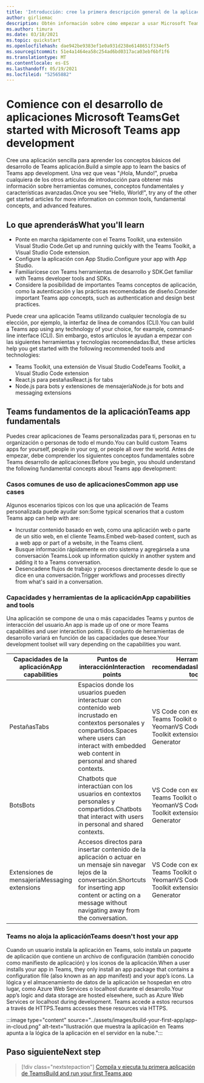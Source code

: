 ```yaml
---
title: 'Introducción: cree la primera descripción general de la aplicación y requisitos previos'
author: girliemac
description: Obtén información sobre cómo empezar a usar Microsoft Teams desarrollo de aplicaciones y configurar tu entorno.
ms.author: timura
ms.date: 03/18/2021
ms.topic: quickstart
ms.openlocfilehash: dae942be9383ef1e0a931d238e6148651f334ef5
ms.sourcegitcommit: 51e4a1464ea58c254ad6bd0317aca03ebf6bf1f6
ms.translationtype: MT
ms.contentlocale: es-ES
ms.lasthandoff: 05/19/2021
ms.locfileid: "52565882"
---
```

# <a name="get-started-with-microsoft-teams-app-development"></a><span data-ttu-id="e605a-103">Comience con el desarrollo de aplicaciones Microsoft Teams</span><span class="sxs-lookup"><span data-stu-id="e605a-103">Get started with Microsoft Teams app development</span></span>

<span data-ttu-id="e605a-104">Cree una aplicación sencilla para aprender los conceptos básicos del desarrollo de Teams aplicación.</span><span class="sxs-lookup"><span data-stu-id="e605a-104">Build a simple app to learn the basics of Teams app development.</span></span> <span data-ttu-id="e605a-105">Una vez que veas "¡Hola, Mundo!", prueba cualquiera de los otros artículos de introducción para obtener más información sobre herramientas comunes, conceptos fundamentales y características avanzadas.</span><span class="sxs-lookup"><span data-stu-id="e605a-105">Once you see "Hello, World!", try any of the other get started articles for more information on common tools, fundamental concepts, and advanced features.</span></span>



## <a name="what-youll-learn"></a><span data-ttu-id="e605a-106">Lo que aprenderás</span><span class="sxs-lookup"><span data-stu-id="e605a-106">What you'll learn</span></span>

* <span data-ttu-id="e605a-107">Ponte en marcha rápidamente con el Teams Toolkit, una extensión Visual Studio Code.</span><span class="sxs-lookup"><span data-stu-id="e605a-107">Get up and running quickly with the Teams Toolkit, a Visual Studio Code extension.</span></span> 
* <span data-ttu-id="e605a-108">Configure la aplicación con App Studio.</span><span class="sxs-lookup"><span data-stu-id="e605a-108">Configure your app with App Studio.</span></span>
* <span data-ttu-id="e605a-109">Familiarícese con Teams herramientas de desarrollo y SDK.</span><span class="sxs-lookup"><span data-stu-id="e605a-109">Get familiar with Teams developer tools and SDKs.</span></span>
* <span data-ttu-id="e605a-110">Considere la posibilidad de importantes Teams conceptos de aplicación, como la autenticación y las prácticas recomendadas de diseño.</span><span class="sxs-lookup"><span data-stu-id="e605a-110">Consider important Teams app concepts, such as authentication and design best practices.</span></span>

<span data-ttu-id="e605a-111">Puede crear una aplicación Teams utilizando cualquier tecnología de su elección, por ejemplo, la interfaz de línea de comandos (CLI).</span><span class="sxs-lookup"><span data-stu-id="e605a-111">You can build a Teams app using any technology of your choice, for example, command-line interface (CLI).</span></span> <span data-ttu-id="e605a-112">Sin embargo, estos artículos le ayudan a empezar con las siguientes herramientas y tecnologías recomendadas:</span><span class="sxs-lookup"><span data-stu-id="e605a-112">But, these articles help you get started with the following recommended tools and technologies:</span></span>

* <span data-ttu-id="e605a-113">Teams Toolkit, una extensión de Visual Studio Code</span><span class="sxs-lookup"><span data-stu-id="e605a-113">Teams Toolkit, a Visual Studio Code extension</span></span>
* <span data-ttu-id="e605a-114">React.js para pestañas</span><span class="sxs-lookup"><span data-stu-id="e605a-114">React.js for tabs</span></span>
* <span data-ttu-id="e605a-115">Node.js para bots y extensiones de mensajería</span><span class="sxs-lookup"><span data-stu-id="e605a-115">Node.js for bots and messaging extensions</span></span>


## <a name="teams-app-fundamentals"></a><span data-ttu-id="e605a-116">Teams fundamentos de la aplicación</span><span class="sxs-lookup"><span data-stu-id="e605a-116">Teams app fundamentals</span></span>

<span data-ttu-id="e605a-117">Puedes crear aplicaciones de Teams personalizadas para ti, personas en tu organización o personas de todo el mundo.</span><span class="sxs-lookup"><span data-stu-id="e605a-117">You can build custom Teams apps for yourself, people in your org, or people all over the world.</span></span> <span data-ttu-id="e605a-118">Antes de empezar, debe comprender los siguientes conceptos fundamentales sobre Teams desarrollo de aplicaciones:</span><span class="sxs-lookup"><span data-stu-id="e605a-118">Before you begin, you should understand the following fundamental concepts about Teams app development:</span></span>

### <a name="common-app-use-cases"></a><span data-ttu-id="e605a-119">Casos comunes de uso de aplicaciones</span><span class="sxs-lookup"><span data-stu-id="e605a-119">Common app use cases</span></span>

<span data-ttu-id="e605a-120">Algunos escenarios típicos con los que una aplicación de Teams personalizada puede ayudar son:</span><span class="sxs-lookup"><span data-stu-id="e605a-120">Some typical scenarios that a custom Teams app can help with are:</span></span>

* <span data-ttu-id="e605a-121">Incrustar contenido basado en web, como una aplicación web o parte de un sitio web, en el cliente Teams.</span><span class="sxs-lookup"><span data-stu-id="e605a-121">Embed web-based content, such as a web app or part of a website, in the Teams client.</span></span>
* <span data-ttu-id="e605a-122">Busque información rápidamente en otro sistema y agregársela a una conversación Teams.</span><span class="sxs-lookup"><span data-stu-id="e605a-122">Look up information quickly in another system and adding it to a Teams conversation.</span></span>
* <span data-ttu-id="e605a-123">Desencadene flujos de trabajo y procesos directamente desde lo que se dice en una conversación.</span><span class="sxs-lookup"><span data-stu-id="e605a-123">Trigger workflows and processes directly from what's said in a conversation.</span></span>

### <a name="app-capabilities-and-tools"></a><span data-ttu-id="e605a-124">Capacidades y herramientas de la aplicación</span><span class="sxs-lookup"><span data-stu-id="e605a-124">App capabilities and tools</span></span>

<span data-ttu-id="e605a-125">Una aplicación se compone de una o más capacidades Teams y puntos de interacción del usuario.</span><span class="sxs-lookup"><span data-stu-id="e605a-125">An app is made up of one or more Teams capabilities and user interaction points.</span></span> <span data-ttu-id="e605a-126">El conjunto de herramientas de desarrollo variará en función de las capacidades que desee.</span><span class="sxs-lookup"><span data-stu-id="e605a-126">Your development toolset will vary depending on the capabilities you want.</span></span>

| <span data-ttu-id="e605a-127">**Capacidades de la aplicación**</span><span class="sxs-lookup"><span data-stu-id="e605a-127">**App capabilities**</span></span>| <span data-ttu-id="e605a-128">**Puntos de interacción**</span><span class="sxs-lookup"><span data-stu-id="e605a-128">**Interaction points**</span></span> | <span data-ttu-id="e605a-129">**Herramientas recomendadas**</span><span class="sxs-lookup"><span data-stu-id="e605a-129">**Recommended tools**</span></span> | <span data-ttu-id="e605a-130">**SDK**</span><span class="sxs-lookup"><span data-stu-id="e605a-130">**SDKs**</span></span> | <span data-ttu-id="e605a-131">**Pilas tecnológicas**</span><span class="sxs-lookup"><span data-stu-id="e605a-131">**Technology stacks**</span></span> |
|--------|--------|--------|--------|--------|
| <span data-ttu-id="e605a-132">Pestañas</span><span class="sxs-lookup"><span data-stu-id="e605a-132">Tabs</span></span> | <span data-ttu-id="e605a-133">Espacios donde los usuarios pueden interactuar con contenido web incrustado en contextos personales y compartidos.</span><span class="sxs-lookup"><span data-stu-id="e605a-133">Spaces where users can interact with embedded web content in personal and shared contexts.</span></span> | <span data-ttu-id="e605a-134">VS Code con extensión de Teams Toolkit o generador Yeoman</span><span class="sxs-lookup"><span data-stu-id="e605a-134">VS Code with Teams Toolkit extension or Yeoman Generator</span></span> | <span data-ttu-id="e605a-135">SDK para cliente de JavaScript en Teams</span><span class="sxs-lookup"><span data-stu-id="e605a-135">Teams JavaScript client SDK</span></span> | <span data-ttu-id="e605a-136">Tecnologías web generales (HTML, CSS y JavaScript) o React.js</span><span class="sxs-lookup"><span data-stu-id="e605a-136">General web technologies (HTML, CSS, and JavaScript) or React.js</span></span> |
| <span data-ttu-id="e605a-137">Bots</span><span class="sxs-lookup"><span data-stu-id="e605a-137">Bots</span></span> | <span data-ttu-id="e605a-138">Chatbots que interactúan con los usuarios en contextos personales y compartidos.</span><span class="sxs-lookup"><span data-stu-id="e605a-138">Chatbots that interact with users in personal and shared contexts.</span></span> | <span data-ttu-id="e605a-139">VS Code con extensión de Teams Toolkit o generador Yeoman</span><span class="sxs-lookup"><span data-stu-id="e605a-139">VS Code with Teams Toolkit extension or Yeoman Generator</span></span> | <span data-ttu-id="e605a-140">Bot Framework SDK</span><span class="sxs-lookup"><span data-stu-id="e605a-140">Bot Framework SDK</span></span> | <span data-ttu-id="e605a-141">Node.js, C#o Python</span><span class="sxs-lookup"><span data-stu-id="e605a-141">Node.js, C#, or Python</span></span> | 
| <span data-ttu-id="e605a-142">Extensiones de mensajería</span><span class="sxs-lookup"><span data-stu-id="e605a-142">Messaging extensions</span></span> | <span data-ttu-id="e605a-143">Accesos directos para insertar contenido de la aplicación o actuar en un mensaje sin navegar lejos de la conversación.</span><span class="sxs-lookup"><span data-stu-id="e605a-143">Shortcuts for inserting app content or acting on a message without navigating away from the conversation.</span></span> | <span data-ttu-id="e605a-144">VS Code con extensión de Teams Toolkit o generador Yeoman</span><span class="sxs-lookup"><span data-stu-id="e605a-144">VS Code with Teams Toolkit extension or Yeoman Generator</span></span> | <span data-ttu-id="e605a-145">Bot Framework SDK</span><span class="sxs-lookup"><span data-stu-id="e605a-145">Bot Framework SDK</span></span> | <span data-ttu-id="e605a-146">Node.js, C#o Python</span><span class="sxs-lookup"><span data-stu-id="e605a-146">Node.js, C#, or Python</span></span> |

### <a name="teams-doesnt-host-your-app"></a><span data-ttu-id="e605a-147">Teams no aloja la aplicación</span><span class="sxs-lookup"><span data-stu-id="e605a-147">Teams doesn't host your app</span></span>

<span data-ttu-id="e605a-148">Cuando un usuario instala la aplicación en Teams, solo instala un paquete de aplicación que contiene un archivo de configuración (también conocido como manifiesto de aplicación) y los iconos de la aplicación.</span><span class="sxs-lookup"><span data-stu-id="e605a-148">When a user installs your app in Teams, they only install an app package that contains a configuration file (also known as an app manifest) and your app’s icons.</span></span> <span data-ttu-id="e605a-149">La lógica y el almacenamiento de datos de la aplicación se hospedan en otro lugar, como Azure Web Services o localhost durante el desarrollo.</span><span class="sxs-lookup"><span data-stu-id="e605a-149">Your app’s logic and data storage are hosted elsewhere, such as Azure Web Services or localhost during development.</span></span> <span data-ttu-id="e605a-150">Teams accede a estos recursos a través de HTTPS.</span><span class="sxs-lookup"><span data-stu-id="e605a-150">Teams accesses these resources via HTTPS.</span></span>

:::image type="content" source="../assets/images/build-your-first-app/app-in-cloud.png" alt-text="Ilustración que muestra la aplicación en Teams apunta a la lógica de la aplicación en el servidor en la nube.":::

## <a name="next-step"></a><span data-ttu-id="e605a-152">Paso siguiente</span><span class="sxs-lookup"><span data-stu-id="e605a-152">Next step</span></span>

> [!div class="nextstepaction"]
> [<span data-ttu-id="e605a-153">Compila y ejecuta tu primera aplicación de Teams</span><span class="sxs-lookup"><span data-stu-id="e605a-153">Build and run your first Teams app</span></span>](../build-your-first-app/build-and-run.md)
